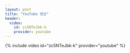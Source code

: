 ```yaml
---
layout: post
title: "YouTube 영상"
header:
  video:
    id: zc5NTeJbk-k
    provider: youtube
---
```

{% include video id="zc5NTeJbk-k" provider="youtube" %}
